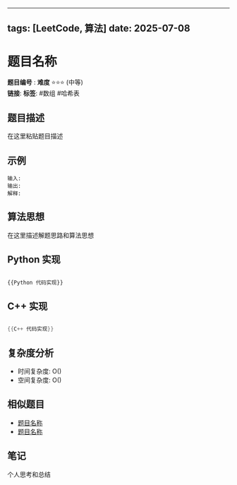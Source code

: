 
--- 
tags: [LeetCode, 算法] 
date: 2025-07-08 
--- 
# 题目名称 
**题目编号** : 
**难度** ⭐️⭐️⭐️ (中等)   
**链接**: 
**标签**: #数组 #哈希表    
## 题目描述 

在这里粘贴题目描述

## 示例 
```plaintext 
输入:  
输出:  
解释:
```
## 算法思想

在这里描述解题思路和算法思想


## Python 实现

```python

{{Python 代码实现}}
```

## C++ 实现

```cpp

{{C++ 代码实现}}
```

## 复杂度分析

- 时间复杂度: O()
- 空间复杂度: O()

## 相似题目

- [题目名称](https://chat.baidu.com/%E9%93%BE%E6%8E%A5)
- [题目名称](https://chat.baidu.com/%E9%93%BE%E6%8E%A5)

## 笔记

个人思考和总结
